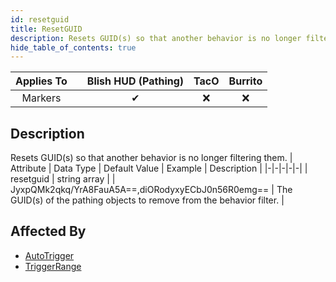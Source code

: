 ```yaml
---
id: resetguid
title: ResetGUID
description: Resets GUID(s) so that another behavior is no longer filtering them.
hide_table_of_contents: true
---
```

| Applies To | | Blish HUD (Pathing) | TacO | Burrito |
|-|-|-|-|-|
| <center>Markers</center> | | <center>✔</center> | <center>❌</center> | <center>❌</center> |



## Description
Resets GUID(s) so that another behavior is no longer filtering them.
| Attribute | Data Type | Default Value | Example | Description |
|-|-|-|-|-|
| resetguid | string array |  | JyxpQMk2qkq/YrA8FauA5A==,diORodyxyECbJ0n56R0emg== | The GUID(s) of the pathing objects to remove from the behavior filter. | 



## Affected By
- [AutoTrigger](/docs/marker-dev/attributes/autotrigger)
- [TriggerRange](/docs/marker-dev/attributes/triggerrange)

